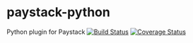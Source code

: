 # paystack-python
Python plugin for Paystack [![Build Status](https://travis-ci.org/andela-sjames/paystack-python.svg?branch=master)](https://travis-ci.org/andela-sjames/paystack-python) [![Coverage Status](https://coveralls.io/repos/github/andela-sjames/paystack-python/badge.svg?branch=feature-customerclass)](https://coveralls.io/github/andela-sjames/paystack-python?branch=feature-customerclass)

